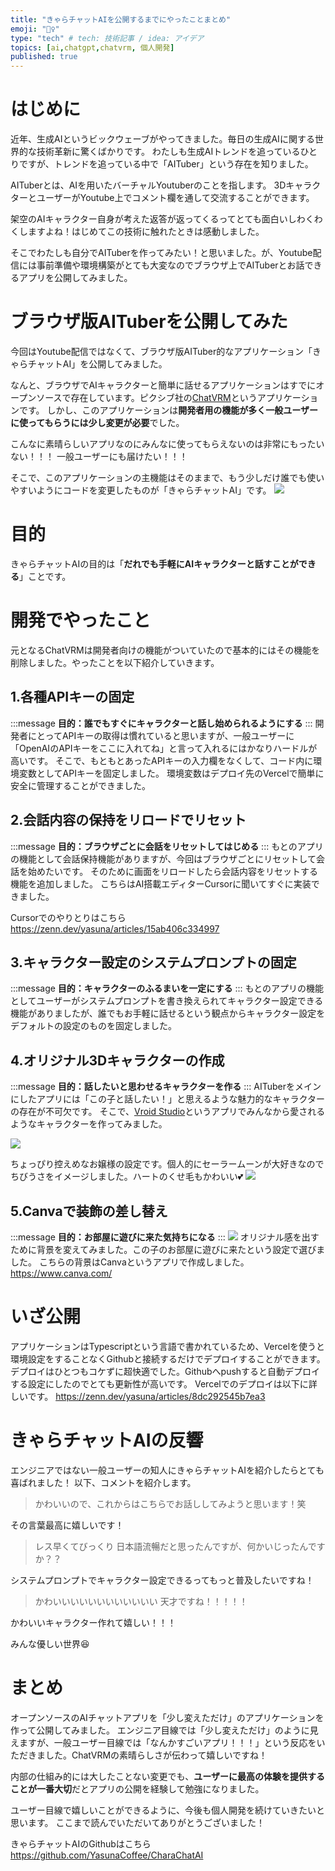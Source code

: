 ```yaml
---
title: "きゃらチャットAIを公開するまでにやったことまとめ"
emoji: "🧚‍♀"
type: "tech" # tech: 技術記事 / idea: アイデア
topics: [ai,chatgpt,chatvrm, 個人開発]
published: true
---
```


# はじめに
近年、生成AIというビックウェーブがやってきました。毎日の生成AIに関する世界的な技術革新に驚くばかりです。
わたしも生成AIトレンドを追っているひとりですが、トレンドを追っている中で「AITuber」という存在を知りました。

AITuberとは、AIを用いたバーチャルYoutuberのことを指します。
3DキャラクターとユーザーがYoutube上でコメント欄を通して交流することができます。

架空のAIキャラクター自身が考えた返答が返ってくるってとても面白いしわくわくしますよね！はじめてこの技術に触れたときは感動しました。

そこでわたしも自分でAITuberを作ってみたい！と思いました。が、Youtube配信には事前準備や環境構築がとても大変なのでブラウザ上でAITuberとお話できるアプリを公開してみました。

# ブラウザ版AITuberを公開してみた
今回はYoutube配信ではなくて、ブラウザ版AITuber的なアプリケーション「きゃらチャットAI」を公開してみました。

なんと、ブラウザでAIキャラクターと簡単に話せるアプリケーションはすでにオープンソースで存在しています。ピクシブ社の[ChatVRM](https://github.com/pixiv/ChatVRM)というアプリケーションです。
しかし、このアプリケーションは**開発者用の機能が多く一般ユーザーに使ってもらうには少し変更が必要**でした。

こんなに素晴らしいアプリなのにみんなに使ってもらえないのは非常にもったいない！！！
一般ユーザーにも届けたい！！！

そこで、このアプリケーションの主機能はそのままで、もう少しだけ誰でも使いやすいようにコードを変更したものが「きゃらチャットAI」です。
![](https://storage.googleapis.com/zenn-user-upload/f4a14ff1b57a-20231203.png)

# 目的
きゃらチャットAIの目的は「**だれでも手軽にAIキャラクターと話すことができる**」ことです。

# 開発でやったこと
元となるChatVRMは開発者向けの機能がついていたので基本的にはその機能を削除しました。やったことを以下紹介していきます。

## 1.各種APIキーの固定
:::message
**目的：誰でもすぐにキャラクターと話し始められるようにする**
:::
開発者にとってAPIキーの取得は慣れていると思いますが、一般ユーザーに「OpenAIのAPIキーをここに入れてね」と言って入れるにはかなりハードルが高いです。
そこで、もともとあったAPIキーの入力欄をなくして、コード内に環境変数としてAPIキーを固定しました。
環境変数はデプロイ先のVercelで簡単に安全に管理することができました。

## 2.会話内容の保持をリロードでリセット
:::message
**目的：ブラウザごとに会話をリセットしてはじめる**
:::
もとのアプリの機能として会話保持機能がありますが、今回はブラウザごとにリセットして会話を始めたいです。
そのために画面をリロードしたら会話内容をリセットする機能を追加しました。
こちらはAI搭載エディターCursorに聞いてすぐに実装できました。

Cursorでのやりとりはこちら
https://zenn.dev/yasuna/articles/15ab406c334997


## 3.キャラクター設定のシステムプロンプトの固定
:::message
**目的：キャラクターのふるまいを一定にする**
:::
もとのアプリの機能としてユーザーがシステムプロンプトを書き換えられてキャラクター設定できる機能がありましたが、誰でもお手軽に話せるという観点からキャラクター設定をデフォルトの設定のものを固定しました。

## 4.オリジナル3Dキャラクターの作成
:::message
**目的：話したいと思わせるキャラクターを作る**
:::
AITuberをメインにしたアプリには「この子と話したい！」と思えるような魅力的なキャラクターの存在が不可欠です。
そこで、[Vroid Studio](https://vroid.com/en/studio)というアプリでみんなから愛されるようなキャラクターを作ってみました。

![](https://storage.googleapis.com/zenn-user-upload/a4c4959aab4a-20231106.png)

ちょっぴり控えめなお嬢様の設定です。個人的にセーラームーンが大好きなのでちびうさをイメージしました。ハートのくせ毛もかわいい💕
![](https://storage.googleapis.com/zenn-user-upload/95559e074ac1-20231106.jpg)

## 5.Canvaで装飾の差し替え
:::message
**目的：お部屋に遊びに来た気持ちになる**
:::
![](https://storage.googleapis.com/zenn-user-upload/2fc468629f60-20231118.png)
オリジナル感を出すために背景を変えてみました。この子のお部屋に遊びに来たという設定で選びました。
こちらの背景はCanvaというアプリで作成しました。
https://www.canva.com/

# いざ公開
アプリケーションはTypescriptという言語で書かれているため、Vercelを使うと環境設定をすることなくGithubと接続するだけでデプロイすることができます。
デプロイはひとつもコケずに超快適でした。Githubへpushすると自動デプロイする設定にしたのでとても更新性が高いです。
Vercelでのデプロイは以下に詳しいです。
https://zenn.dev/yasuna/articles/8dc292545b7ea3

# きゃらチャットAIの反響
エンジニアではない一般ユーザーの知人にきゃらチャットAIを紹介したらとても喜ばれました！
以下、コメントを紹介します。

>かわいいので、これからはこちらでお話ししてみようと思います！笑

その言葉最高に嬉しいです！

>レス早くてびっくり
日本語流暢だと思ったんですが、何かいじったんですか？？

システムプロンプトでキャラクター設定できるってもっと普及したいですね！

>かわいいいいいいいいいいいい
天才ですね！！！！！

かわいいキャラクター作れて嬉しい！！！

みんな優しい世界😆

# まとめ
オープンソースのAIチャットアプリを「少し変えただけ」のアプリケーションを作って公開してみました。
エンジニア目線では「少し変えただけ」のように見えますが、一般ユーザー目線では「なんかすごいアプリ！！！」という反応をいただきました。ChatVRMの素晴らしさが伝わって嬉しいですね！

内部の仕組み的には大したことない変更でも、**ユーザーに最高の体験を提供することが一番大切**だとアプリの公開を経験して勉強になりました。

ユーザー目線で嬉しいことができるように、今後も個人開発を続けていきたいと思います。
ここまで読んでいただいてありがとうございました！

きゃらチャットAIのGithubはこちら
https://github.com/YasunaCoffee/CharaChatAI
